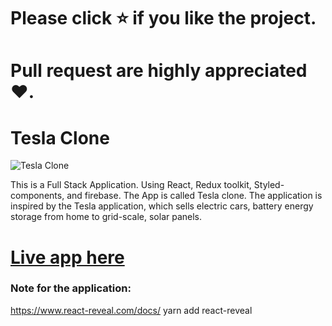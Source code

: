 # Please click ⭐ if you like the project.

# Pull request are highly appreciated ❤️.

# Tesla Clone

![Tesla Clone](https://i.ibb.co/RBSpPz9/Screenshot-43.png)

This is a Full Stack Application. Using React, Redux toolkit, Styled-components, and firebase.
The App is called Tesla clone. The application is inspired by the Tesla application,
which sells electric cars, battery energy storage from home to grid-scale, solar panels.

# [Live app here](https://tesla-electric-car.netlify.app/)

### Note for the application:

https://www.react-reveal.com/docs/
yarn add react-reveal
